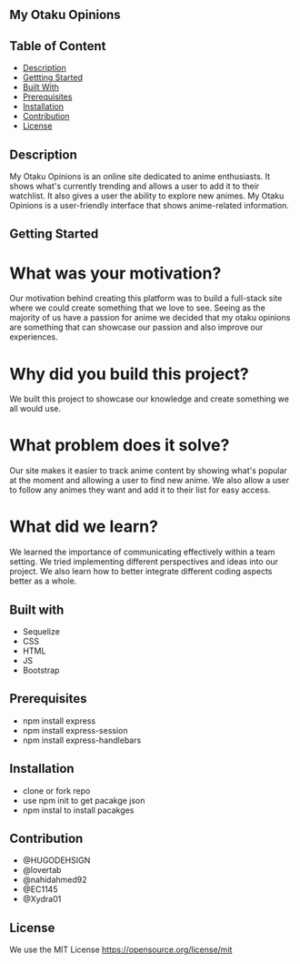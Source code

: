 ## My Otaku Opinions
## Table of Content
- [Description](#description)
- [Gettting Started](#getting-started)
- [Built With](#built-with)
- [Prerequisites](#prerequisites)
- [Installation](#installation)
- [Contribution](#contribution)
- [License](#license)

## Description 
My Otaku Opinions is an online site dedicated to anime enthusiasts. It shows what's currently trending and allows a user to add it to their watchlist. It also gives a user the ability to explore new animes. My Otaku Opinions is a user-friendly interface that shows anime-related information.  

## Getting Started
# What was your motivation?
Our motivation behind creating this platform was to build a full-stack site where we could create something that we love to see. Seeing as the majority of us have a passion for anime we decided that my otaku opinions are something that can showcase our passion and also improve our experiences.
# Why did you build this project? 
We built this project to showcase our knowledge and create something we all would use.
# What problem does it solve?
Our site makes it easier to track anime content by showing what's popular at the moment and allowing a user to find new anime. We also allow a user to follow any animes they want and add it to their list for easy access.   
# What did we learn? 
We learned the importance of communicating effectively within a team setting. We tried implementing different perspectives and ideas into our project. We also learn how to better integrate different coding aspects better as a whole. 


## Built with
- Sequelize
- CSS
- HTML
- JS
- Bootstrap
## Prerequisites
- npm install express
- npm install express-session
- npm install express-handlebars
## Installation
- clone or fork repo 
- use npm init to get pacakge json
- npm instal to install pacakges 
## Contribution 
- @HUGODEHSIGN
- @lovertab
- @nahidahmed92
- @EC1145
- @Xydra01
## License
We use the MIT License https://opensource.org/license/mit


